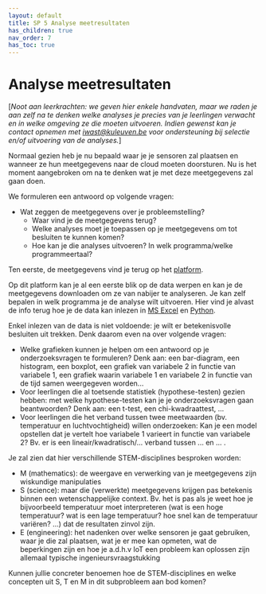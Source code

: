 ```yaml
---
layout: default
title: SP 5 Analyse meetresultaten
has_children: true
nav_order: 7
has_toc: true
---
```


# Analyse meetresultaten

\[_Noot aan leerkrachten: we geven hier enkele handvaten, maar we raden je aan zelf na te denken welke analyses je precies van je leerlingen verwacht en in welke omgeving ze die moeten uitvoeren.
Indien gewenst kan je contact opnemen met iwast@kuleuven.be voor ondersteuning bij selectie en/of uitvoering van de analyses._\]

Normaal gezien heb je nu bepaald waar je je sensoren zal plaatsen en wanneer ze hun meetgegevens naar de cloud moeten doorsturen. Nu is het moment aangebroken om na te denken wat je met deze
meetgegevens zal gaan doen.

We formuleren een antwoord op volgende vragen:
* Wat zeggen de meetgegevens over je probleemstelling?
    * Waar vind je de meetgegevens terug? 
    * Welke analyses moet je toepassen op je meetgegevens om tot besluiten te kunnen komen?    
	* Hoe kan je die analyses uitvoeren? In welk programma/welke programmeertaal?

Ten eerste, de meetgegevens vind je terug op het [platform](./Platform/platform.md). 

Op dit platform kan je al een eerste blik op de data werpen en kan je de meetgegevens downloaden om ze van nabijer te analyseren. Je kan zelf bepalen in welk programma je de analyse
wilt uitvoeren. Hier vind je alvast de info terug hoe je de data kan inlezen in [MS Excel](./Excel/opening-data-in-excel.md) en [Python](./Python/python.md).

Enkel inlezen van de data is niet voldoende: je wilt er betekenisvolle besluiten uit trekken. Denk daarom even na over volgende vragen:
* Welke grafieken kunnen je helpen om een antwoord op je onderzoeksvragen te formuleren? 
    Denk aan: een bar-diagram, een histogram, een boxplot, een grafiek van variabele 2 in functie van variabele 1, 
	een grafiek waarin variabele 1 en variabele 2 in functie van de tijd samen weergegeven worden...
* Voor leerlingen die al toetsende statistiek (hypothese-testen) gezien hebben: met welke hypothese-testen kan je je onderzoeksvragen gaan beantwoorden? 
	Denk aan: een t-test, een chi-kwadraattest, ...
* Voor leerlingen die het verband tussen twee meetwaarden (bv. temperatuur en luchtvochtigheid) willen onderzoeken: 
	Kan je een model opstellen dat je vertelt hoe variabele 1 varieert in functie van variabele 2? Bv. er is een lineair/kwadratisch/... verband tussen ... en ... . 
	
	
Je zal zien dat hier verschillende STEM-disciplines besproken worden:
* M (mathematics): de weergave en verwerking van je meetgegevens zijn wiskundige manipulaties
* S (science): maar die (verwerkte) meetgegevens krijgen pas betekenis binnen een wetenschappelijke context. Bv. het is pas als je weet hoe je bijvoorbeeld temperatuur moet interpreteren (wat is een hoge temperatuur? wat is een lage temperatuur? hoe snel kan de temperatuur variëren? ...) dat de resultaten zinvol zijn.
* E (engineering): het nadenken over welke sensoren je gaat gebruiken, waar je die zal plaatsen, wat je er mee kan opmeten, wat de beperkingen zijn en hoe je a.d.h.v IoT een probleem kan oplossen zijn allemaal typische ingenieursvraagstukking

Kunnen jullie concreter benoemen hoe de STEM-disciplines en welke concepten uit S, T en M in dit subprobleem aan bod komen?